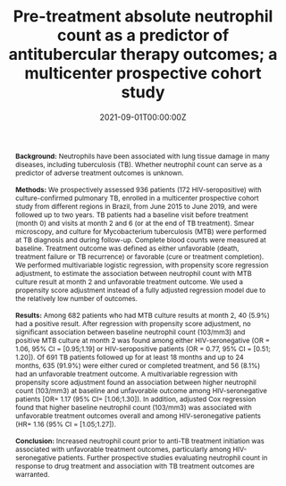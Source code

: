 ---
authors:
- Silva, A
- admin
- Melo, M
- Silveira, A
- Vargas, P
- Moreira, A
- Rocha, M
- Souza, A
- Arriaga, M
- Araujo-Pereira, M
- Figueiredo, M
- Durovni, B
- Lapa-e-Silva, J
- Cavalcanti, S
- Rolla, V
- Sterling, T
- Cordeiro-Santos, M
- Andrade, B
- Silva, E
- Kritsk, A
- the RePORT Brazil consortium
date: "2021-09-01T00:00:00Z"
doi: "10.3389/fimmu.2021.661934"
featured: false
projects: []
publication: '*Frontiers in Immunology*'
publication_short: ""
publication_types:
- "2"
publishDate: "2021-01-01T00:00:00Z"
tags:
- Source Themes
title: Pre-treatment absolute neutrophil count as a predictor of antitubercular therapy outcomes; a multicenter prospective cohort study
abstract: <br/><br/> **Background:** Neutrophils have been associated with lung tissue damage in many diseases, including tuberculosis (TB). Whether neutrophil count can serve as a predictor of adverse treatment outcomes is unknown. <br/><br/> **Methods:** We prospectively assessed 936 patients (172 HIV-seropositive) with culture-confirmed pulmonary TB, enrolled in a multicenter prospective cohort study from different regions in Brazil, from June 2015 to June 2019, and were followed up to two years. TB patients had a baseline visit before treatment (month 0) and visits at month 2 and 6 (or at the end of TB treatment). Smear microscopy, and culture for Mycobacterium tuberculosis (MTB) were performed at TB diagnosis and during follow-up. Complete blood counts were measured at baseline. Treatment outcome was defined as either unfavorable (death, treatment failure or TB recurrence) or favorable (cure or treatment completion). We performed multivariable logistic regression, with propensity score regression adjustment, to estimate the association between neutrophil count with MTB culture result at month 2 and unfavorable treatment outcome. We used a propensity score adjustment instead of a fully adjusted regression model due to the relatively low number of outcomes. <br/><br/> **Results:** Among 682 patients who had MTB culture results at month 2, 40 (5.9%) had a positive result. After regression with propensity score adjustment, no significant association between baseline neutrophil count (103/mm3) and positive MTB culture at month 2 was found among either HIV-seronegative (OR = 1.06, 95% CI = [0.95;1.19] or HIV-seropositive patients (OR = 0.77, 95% CI = [0.51; 1.20]). Of 691 TB patients followed up for at least 18 months and up to 24 months, 635 (91.9%) were either cured or completed treatment, and 56 (8.1%) had an unfavorable treatment outcome. A multivariable regression with propensity score adjustment found an association between higher neutrophil count (103/mm3) at baseline and unfavorable outcome among HIV-seronegative patients [OR= 1.17 (95% CI= [1.06;1.30]). In addition, adjusted Cox regression found that higher baseline neutrophil count (103/mm3) was associated with unfavorable treatment outcomes overall and among HIV-seronegative patients (HR= 1.16 (95% CI = [1.05;1.27]). <br/><br/> **Conclusion:** Increased neutrophil count prior to anti-TB treatment initiation was associated with unfavorable treatment outcomes, particularly among HIV-seronegative patients. Further prospective studies evaluating neutrophil count in response to drug treatment and association with TB treatment outcomes are warranted.
---